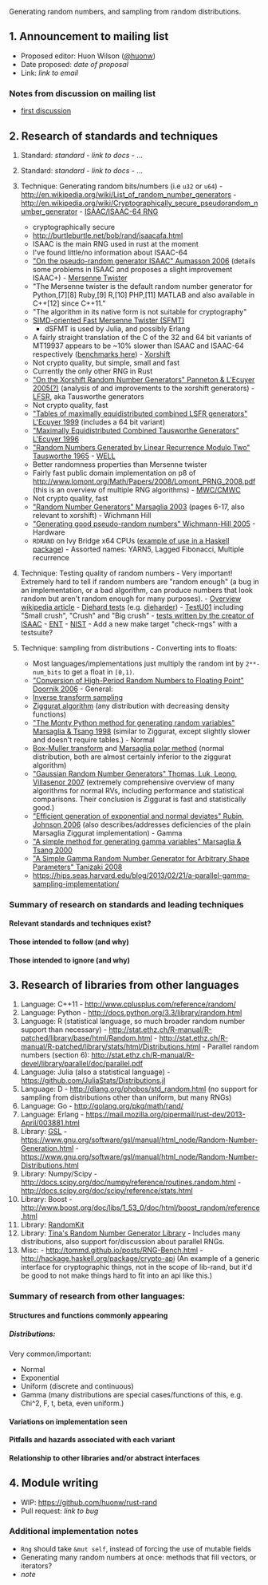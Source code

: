 Generating random numbers, and sampling from random distributions.

## 1. Announcement to mailing list

  - Proposed editor: Huon Wilson ([@huonw](https://github.com/huonw))
  - Date proposed: _date of proposal_
  - Link: _link to email_

###  Notes from discussion on mailing list

  - [first discussion](https://mail.mozilla.org/pipermail/rust-dev/2013-April/003843.html)

## 2. Research of standards and techniques

  1. Standard: _standard_
    - _link to docs_
    - ...
  2. Standard: _standard_
    - _link to docs_
    - ...
  1. Technique: Generating random bits/numbers (i.e `u32` or `u64`)
    - http://en.wikipedia.org/wiki/List_of_random_number_generators
    - http://en.wikipedia.org/wiki/Cryptographically_secure_pseudorandom_number_generator
    - [ISAAC/ISAAC-64 RNG](http://en.wikipedia.org/wiki/ISAAC_%28cipher%29)
       - cryptographically secure
       - http://burtleburtle.net/bob/rand/isaacafa.html
       - ISAAC is the main RNG used in rust at the moment
       - I've found little/no information about ISAAC-64
       - ["On the pseudo-random generator ISAAC" Aumasson 2006](http://eprint.iacr.org/2006/438.pdf) (details some problems in ISAAC and proposes a slight improvement ISAAC+)
    - [Mersenne Twister](http://en.wikipedia.org/wiki/Mersenne_twister)
       - "The Mersenne twister is the default random number generator for Python,[7][8] Ruby,[9] R,[10] PHP,[11] MATLAB and also available in C++[12] since C++11."
       - "The algorithm in its native form is not suitable for cryptography"
       - [SIMD-oriented Fast Mersenne Twister (SFMT)](http://www.math.sci.hiroshima-u.ac.jp/~m-mat/MT/SFMT/)
          - dSFMT is used by Julia, and possibly Erlang
       - A fairly straight translation of the C of the 32 and 64 bit variants of MT19937 appears to be ~10% slower than ISAAC and ISAAC-64 respectively ([benchmarks here](https://github.com/mozilla/rust/pull/10029#issuecomment-26983157))
    - [Xorshift](http://en.wikipedia.org/wiki/Xorshift)
       - Not crypto quality, but simple, small and fast
       - Currently the only other RNG in Rust
       - ["On the Xorshift Random Number Generators" Panneton & L'Ecuyer 2005(?)](http://citeseerx.ist.psu.edu/viewdoc/download?doi=10.1.1.63.7497&rep=rep1&type=pdf) (analysis of and improvements to the xorshift generators)
    - [LFSR](http://en.wikipedia.org/wiki/Linear_feedback_shift_registers), aka Tausworthe generators
       - Not crypto quality, fast
       - ["Tables of maximally equidistributed combined LSFR generators" L'Ecuyer 1999](http://www.ams.org/mcom/1999-68-225/S0025-5718-99-01039-X/S0025-5718-99-01039-X.pdf) (includes a 64 bit variant)
       - ["Maximally Equidistributed Combined Tausworthe Generators" L'Ecuyer 1996](http://citeseerx.ist.psu.edu/viewdoc/summary?doi=10.1.1.43.4155)
       - ["Random Numbers Generated by Linear Recurrence Modulo Two" Tausworthe 1965](http://www.ams.org/journals/mcom/1965-19-090/S0025-5718-1965-0184406-1/S0025-5718-1965-0184406-1.pdf)
    - [WELL](http://en.wikipedia.org/wiki/Well_Equidistributed_Long-period_Linear)
       - Better randomness properties than Mersenne twister
       - Fairly fast public domain implementation on p8 of http://www.lomont.org/Math/Papers/2008/Lomont_PRNG_2008.pdf (this is an overview of multiple RNG algorithms)
    - [MWC/CMWC](http://en.wikipedia.org/wiki/Multiply-with-carry)
       - Not crypto quality, fast
       - ["Random Number Generators" Marsaglia 2003](http://www.jmasm.com/journal/2003_vol2_no1.pdf) (pages 6-17, also relevant to xorshift)
    - Wichmann Hill
       - ["Generating good pseudo-random numbers" Wichmann-Hill 2005](http://dl.acm.org/citation.cfm?id=1219278)
    - Hardware
       - `RDRAND` on Ivy Bridge x64 CPUs ([example of use in a Haskell package](https://github.com/TomMD/entropy/blob/master/cbits/rdrand.c))
    - Assorted names: YARN5, Lagged Fibonacci, Multiple recurrence

  2. Technique: Testing quality of random numbers 
    - Very important! Extremely hard to tell if random numbers are "random enough" (a bug in an implementation, or a bad algorithm, can produce numbers that look random but aren't random enough for many purposes).
    - [Overview wikipedia article](http://en.wikipedia.org/wiki/Randomness_test)
    - [Diehard tests](http://en.wikipedia.org/wiki/Diehard_tests) (e.g. [dieharder](http://www.phy.duke.edu/~rgb/General/dieharder.php))
    - [TestU01](http://en.wikipedia.org/wiki/TestU01) including "Small crush", "Crush" and "Big crush"
    - [tests written by the creator of ISAAC](http://burtleburtle.net/bob/rand/testsfor.html)
    - [ENT](http://www.fourmilab.ch/random/)
    - [NIST](http://csrc.nist.gov/groups/ST/toolkit/rng/index.html)
    - Add a new make target "check-rngs" with a testsuite? 
  3. Technique: sampling from distributions
    - Converting ints to floats:
       - Most languages/implementations just multiply the random int by `2**-num_bits` to get a float in `[0,1)`. 
       - ["Conversion of High-Period Random Numbers to Floating Point" Doornik 2006](http://www.doornik.com/research/randomdouble.pdf)
    - General:
      - [Inverse transform sampling](http://en.wikipedia.org/wiki/Inverse_transform_sampling)
      - [Ziggurat algorithm](http://en.wikipedia.org/wiki/Ziggurat_algorithm) (any distribution with decreasing density functions)
      - ["The Monty Python method for generating random variables" Marsaglia & Tsang 1998](http://dl.acm.org/citation.cfm?id=292395.292453) (similar to Ziggurat, except slightly slower and doesn't require tables.)
    - Normal
      - [Box-Muller transform](https://en.wikipedia.org/wiki/Box%E2%80%93Muller_transform) and [Marsaglia polar method](https://en.wikipedia.org/wiki/Marsaglia_polar_method) (normal distribution, both are almost certainly inferior to the ziggurat algorithm)
      - ["Gaussian Random Number Generators" Thomas, Luk, Leong, Villasenor 2007](http://www.cse.cuhk.edu.hk/~phwl/mt/public/archives/papers/grng_acmcs07.pdf) (extremely comprehensive overview of many algorithms for normal RVs, including performance and statistical comparisons. Their conclusion is Ziggurat is fast and statistically good.)
      - ["Efficient generation of exponential and normal deviates" Rubin, Johnson 2006](http://dx.doi.org/10.1080/10629360500108004) (also describes/addresses deficiencies of the plain Marsaglia Ziggurat implementation)
    - Gamma
      - ["A simple method for generating gamma variables" Marsaglia & Tsang 2000](http://dl.acm.org/citation.cfm?id=358414)
      - ["A Simple Gamma Random Number Generator for Arbitrary Shape Parameters" Tanizaki 2008](http://citeseerx.ist.psu.edu/viewdoc/summary?doi=10.1.1.158.3866)
      - https://hips.seas.harvard.edu/blog/2013/02/21/a-parallel-gamma-sampling-implementation/



### Summary of research on standards and leading techniques
#### Relevant standards and techniques exist?
#### Those intended to follow (and why)
#### Those intended to ignore (and why)

## 3. Research of libraries from other languages

  1. Language: C++11
    - http://www.cplusplus.com/reference/random/
  2. Language: Python
    - http://docs.python.org/3.3/library/random.html
  3. Language: R (statistical language, so much broader random number support than necessary)
    - http://stat.ethz.ch/R-manual/R-patched/library/base/html/Random.html
    - http://stat.ethz.ch/R-manual/R-patched/library/stats/html/Distributions.html
    - Parallel random numbers (section 6): http://stat.ethz.ch/R-manual/R-devel/library/parallel/doc/parallel.pdf
  4. Language: Julia (also a statistical language)
    - https://github.com/JuliaStats/Distributions.jl
  4. Language: D
    - http://dlang.org/phobos/std_random.html (no support for sampling from distributions other than uniform, but many RNGs)
  5. Language: Go
    - http://golang.org/pkg/math/rand/
  6. Language: Erlang
    - https://mail.mozilla.org/pipermail/rust-dev/2013-April/003881.html
  4. Library: [GSL](https://www.gnu.org/software/gsl/manual/html_node/)
    - https://www.gnu.org/software/gsl/manual/html_node/Random-Number-Generation.html
    - https://www.gnu.org/software/gsl/manual/html_node/Random-Number-Distributions.html
  5. Library: Numpy/Scipy
    - http://docs.scipy.org/doc/numpy/reference/routines.random.html
    - http://docs.scipy.org/doc/scipy/reference/stats.html
  6. Library: Boost
    - http://www.boost.org/doc/libs/1_53_0/doc/html/boost_random/reference.html
  7. Library: [RandomKit](http://js2007.free.fr/code/index.html#RandomKit)
  8. Library: [Tina's Random Number Generator Library](http://numbercrunch.de/trng/)
    - Includes many distributions, also support for/discussion about parallel RNGs.
  9. Misc:
    - http://tommd.github.io/posts/RNG-Bench.html
    - http://hackage.haskell.org/package/crypto-api (An example of a generic interface for cryptographic things, not in the scope of lib-rand, but it'd be good to not make things hard to fit into an api like this.)

### Summary of research from other languages:
#### Structures and functions commonly appearing

##### Distributions:

Very common/important:

 - Normal
 - Exponential
 - Uniform (discrete and continuous)
 - Gamma (many distributions are special cases/functions of this, e.g. Chi^2, F, t, beta, even uniform.)

#### Variations on implementation seen
#### Pitfalls and hazards associated with each variant
#### Relationship to other libraries and/or abstract interfaces

## 4. Module writing

  - WIP: https://github.com/huonw/rust-rand
  - Pull request: _link to bug_

### Additional implementation notes

  - `Rng` should take `&mut self`, instead of forcing the use of mutable fields
  - Generating many random numbers at once: methods that fill vectors, or iterators?
  - _note_